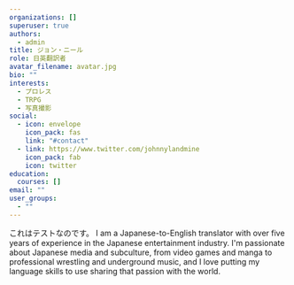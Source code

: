```yaml
---
organizations: []
superuser: true
authors:
  - admin
title: ジョン・ニール
role: 日英翻訳者
avatar_filename: avatar.jpg
bio: ""
interests:
  - プロレス
  - TRPG
  - 写真撮影
social:
  - icon: envelope
    icon_pack: fas
    link: "#contact"
  - link: https://www.twitter.com/johnnylandmine
    icon_pack: fab
    icon: twitter
education:
  courses: []
email: ""
user_groups:
  - ""
---
```

これはテストなのです。
I am a Japanese-to-English translator with over five years of experience in the Japanese entertainment industry. I'm passionate about Japanese media and subculture, from video games and manga to professional wrestling and underground music, and I love putting my language skills to use sharing that passion with the world.
